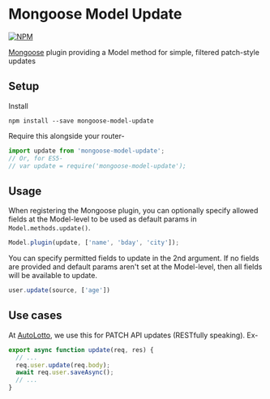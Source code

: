 # Mongoose Model Update

[![NPM](https://nodei.co/npm/mongoose-model-update.png?downloads=true)](https://nodei.co/npm/mongoose-model-update/)

[Mongoose] plugin providing a Model method for simple, filtered patch-style updates


## Setup

Install

```shell
npm install --save mongoose-model-update
```

Require this alongside your router-

```javascript
import update from 'mongoose-model-update';
// Or, for ES5-
// var update = require('mongoose-model-update');
```


## Usage

When registering the Mongoose plugin, you can optionally specify allowed fields
at the Model-level to be used as default params in `Model.methods.update()`.

```javascript
Model.plugin(update, ['name', 'bday', 'city']);
```

You can specify permitted fields to update in the 2nd argument. If no fields are
provided and default params aren't set at the Model-level, then all fields will
be available to update.

```javascript
user.update(source, ['age'])
```


## Use cases

At [AutoLotto], we use this for PATCH API updates (RESTfully speaking). Ex-

```javascript
export async function update(req, res) {
  // ...
  req.user.update(req.body);
  await req.user.saveAsync();
  // ...
}
```


[Mongoose]: http://mongoosejs.com
[AutoLotto]: https://autolotto.com
